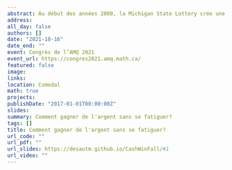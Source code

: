 ```yaml
---
abstract: Au début des années 2000, la Michigan State Lottery crée une nouvelle loterie, CashWinFall. En raison d'un mécanisme nouveau ayant pour but d'inciter davantage de gens à jouer à cette lotterie, deux groupes de personnes se mettent à acheter des dizaines de milliers de billets. Mais pourquoi ces deux groupes ont-ils achetés autant de billets? Nous verrons que le mécanisme nouveau de cette loterie signifiait qu'à certains moments, acheter un billet impliquait une espérance mathématique positive! Donc, si vous achetiez beaucoup (beaucoup!) de billets pour des tirages précis, vous alliez probablement faire de gros profits, sans vous fatiguer (en fait, c'est plus fatiguant qu'on pense!). Nous expliquerons comment ce mécanisme nouveau permettait de gagner de l'argent à certaines périodes, les tactiques différentes employées par ces deux groupes d'investisseurs et de quelle manière il est possible de diminuer la variance des résultats. Serez-vous les prochains millionnaires?
address:
all_day: false
authors: []
date: "2021-10-16"
date_end: ""
event: Congrès de l’AMQ 2021
event_url: https://congres2021.amq.math.ca/
featured: false
image:
links:
location: Comodal
math: true
projects:
publishDate: "2017-01-01T00:00:00Z"
slides: 
summary: Comment gagner de l'argent sans se fatiguer?
tags: []
title: Comment gagner de l'argent sans se fatiguer?
url_code: ""
url_pdf: ""
url_slides: https://desautm.github.io/CashWinFall/#1
url_video: ""
---
```


